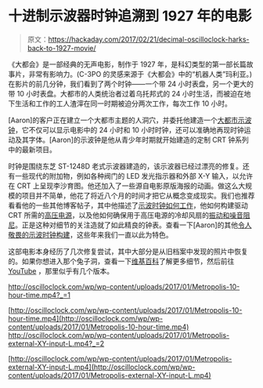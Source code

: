 # 十进制示波器时钟追溯到 1927 年的电影

> 原文：<https://hackaday.com/2017/02/21/decimal-oscilloclock-harks-back-to-1927-movie/>

《大都会》是一部经典的无声电影，制作于 1927 年，是科幻类型的第一部长篇故事片，非常有影响力。(C-3PO 的灵感来源于《大都会》中的“机器人类”玛利亚。)在影片的前几分钟，我们看到了两个时钟——一个带 24 小时表盘，另一个更大的带 10 小时表盘。大都市的人类统治者过着乌托邦式的 24 小时生活，而被迫在地下生活和工作的工人渣滓在同一时期被迫分两次工作，每次工作 10 小时。

[Aaron]的客户正在建立一个大都市主题的人洞穴，并委托他建造一个[大都市示波钟](http://oscilloclock.com/archives/3327)，它不仅可以显示电影中的 24 小时和 10 小时时钟，还可以准确地再现时钟运动及其字体。[Aaron]的示波钟是他从青少年时期就开始建造的定制 CRT 钟系列中的最新项目。

时钟是围绕东芝 ST-1248D 老式示波器建造的，该示波器已经过漂亮的修复。还有一些现代的附加物，例如各种阀门的 LED 发光指示器和外部 X-Y 输入，以允许在 CRT 上呈现李沙育图。他还加入了一些源自电影原版海报的动画。做这么大规模的项目并不简单，他花了将近八个月的时间才把它从概念变成现实。我们也推荐看看他的一些其他博客帖子，其中他描述了[示波时钟如何工作](http://oscilloclock.com/archives/333)，他如何构建驱动 CRT 所需的[高压电源](http://oscilloclock.com/archives/329)，以及他如何确保用于高压电源的冷却风扇的[振动和噪音阻尼](http://oscilloclock.com/archives/3352)。正是这种对细节的关注造就了如此精良的钟表。查看一下[Aaron]的其他[令人敬畏的示波时钟构建](https://hackaday.com/?s=oscilloclock)，这些年来我们一直以此为特色。

这部电影本身经历了几次修复尝试，其中大部分是从旧档案中发现的照片中恢复的。如果你想进入那个兔子洞，查看一下[维基百科](https://en.wikipedia.org/wiki/Metropolis_(1927_film))了解更多细节，然后前往 [YouTube](https://www.youtube.com/results?search_query=Metropolis+%281927%29+Fritz+Lang) ，那里似乎有几个版本。

 <http://oscilloclock.com/wp/wp-content/uploads/2017/01/Metropolis-10-hour-time.mp4?_=1>

[http://oscilloclock.com/wp/wp-content/uploads/2017/01/Metropolis-10-hour-time.mp4](http://oscilloclock.com/wp/wp-content/uploads/2017/01/Metropolis-10-hour-time.mp4) <http://oscilloclock.com/wp/wp-content/uploads/2017/01/Metropolis-external-XY-input-L.mp4?_=2>

[http://oscilloclock.com/wp/wp-content/uploads/2017/01/Metropolis-external-XY-input-L.mp4](http://oscilloclock.com/wp/wp-content/uploads/2017/01/Metropolis-external-XY-input-L.mp4)